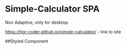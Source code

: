 # Simple-Calculator SPA
Non Adaptive, only for desktop.

https://tigr-coder.github.io/simple-calculator/ - link to site

##Styled Component
